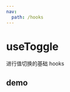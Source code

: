 ```yaml
---
nav:
  path: /hooks
---
```

# useToggle

进行值切换的基础 hooks

## demo
<code src="./demo/demo1.tsx">
<code src="./demo/demo2.tsx">